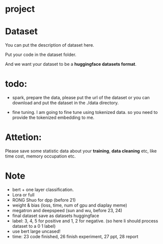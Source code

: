 # project

# Dataset
You can put the description of dataset here.

Put your code in the dataset folder.

And we want your dataset to be a **huggingface datasets format**.

# todo:
- spark, prepare the data, please put the url of the dataset or you can download and put the dataset in the ./data directory.


- fine tuning. I am going to fine tune using tokenized data. so you need to provide the tokenized embedding to me.

# Attetion:
Please save some statistic data about your **training**, **data cleaning** etc, like time cost, memory occupation etc.


# Note
- bert + one layer classification.
- Lora or full
- RONG Shuo for dpp (before 21)
- weight & bias (loss, time, num of gpu and diaplay meme)
- megatron and deepspeed (sun and wu, before 23, 24)
- final dataset save as datasets huggingface
- label: 3, 4, 5 for positive and 1, 2 for negative. (so here li should process dataset to a 0 1 label)
- use bert large uncased!
- time: 23 code finished, 26 finish experiment, 27 ppt, 28 report
